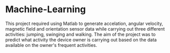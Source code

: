# Machine-Learning
This project required using Matlab to generate accelation, angular velocity, magnetic field and orientation sensor data while carrying out three different activities: jumping, swinging and walking. 
The aim of the project was to predict what activity the device owner is carrying out based on the data available on the owner's frequent activities. 
